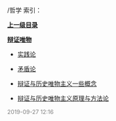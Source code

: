 /哲学 索引：


**[上一级目录](/index.md)**

**[辩证唯物](/哲学/辩证唯物/index.md)**

- [实践论](/哲学/实践论.md)

- [矛盾论](/哲学/矛盾论.md)

- [辩证与历史唯物主义一些概念](/哲学/辩证与历史唯物主义一些概念.md)

- [辩证与历史唯物主义原理与方法论](/哲学/辩证与历史唯物主义原理与方法论.md)


<font size=2 color='grey'> 2019-09-27 12:16 </font>